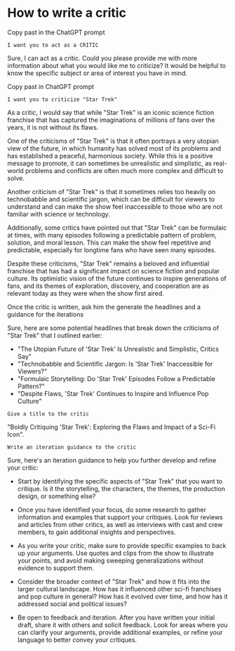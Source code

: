 # How to write a critic

Copy past in the ChatGPT prompt

```
I want you to act as a CRITIC
```

Sure, I can act as a critic. Could you please provide me with more information about what you would like me to criticize? It would be helpful to know the specific subject or area of interest you have in mind.

Copy past in ChatGPT prompt

```
I want you to criticize "Star Trek"
```

As a critic, I would say that while "Star Trek" is an iconic science fiction franchise that has captured the imaginations of millions of fans over the years, it is not without its flaws.

One of the criticisms of "Star Trek" is that it often portrays a very utopian view of the future, in which humanity has solved most of its problems and has established a peaceful, harmonious society. While this is a positive message to promote, it can sometimes be unrealistic and simplistic, as real-world problems and conflicts are often much more complex and difficult to solve.

Another criticism of "Star Trek" is that it sometimes relies too heavily on technobabble and scientific jargon, which can be difficult for viewers to understand and can make the show feel inaccessible to those who are not familiar with science or technology.

Additionally, some critics have pointed out that "Star Trek" can be formulaic at times, with many episodes following a predictable pattern of problem, solution, and moral lesson. This can make the show feel repetitive and predictable, especially for longtime fans who have seen many episodes.

Despite these criticisms, "Star Trek" remains a beloved and influential franchise that has had a significant impact on science fiction and popular culture. Its optimistic vision of the future continues to inspire generations of fans, and its themes of exploration, discovery, and cooperation are as relevant today as they were when the show first aired.

Once the critic is written, ask him the generate the headlines and a guidance for the iterations

Sure, here are some potential headlines that break down the criticisms of "Star Trek" that I outlined earlier:

* "The Utopian Future of 'Star Trek' Is Unrealistic and Simplistic, Critics Say"
* "Technobabble and Scientific Jargon: Is 'Star Trek' Inaccessible for Viewers?"
* "Formulaic Storytelling: Do 'Star Trek' Episodes Follow a Predictable Pattern?"
* "Despite Flaws, 'Star Trek' Continues to Inspire and Influence Pop Culture"

```
Give a title to the critic
```

"Boldly Critiquing 'Star Trek': Exploring the Flaws and Impact of a Sci-Fi Icon".

```
Write an iteration guidance to the critic
```

Sure, here's an iteration guidance to help you further develop and refine your critic:

* Start by identifying the specific aspects of "Star Trek" that you want to critique. Is it the storytelling, the characters, the themes, the production design, or something else?

* Once you have identified your focus, do some research to gather information and examples that support your critiques. Look for reviews and articles from other critics, as well as interviews with cast and crew members, to gain additional insights and perspectives.

* As you write your critic, make sure to provide specific examples to back up your arguments. Use quotes and clips from the show to illustrate your points, and avoid making sweeping generalizations without evidence to support them.

* Consider the broader context of "Star Trek" and how it fits into the larger cultural landscape. How has it influenced other sci-fi franchises and pop culture in general? How has it evolved over time, and how has it addressed social and political issues?

* Be open to feedback and iteration. After you have written your initial draft, share it with others and solicit feedback. Look for areas where you can clarify your arguments, provide additional examples, or refine your language to better convey your critiques.
